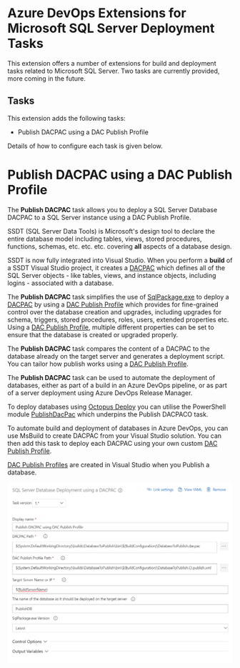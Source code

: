 # Azure DevOps Extensions for Microsoft SQL Server Deployment Tasks

This extension offers a number of extensions for build and deployment tasks related to Microsoft SQL Server.  Two tasks are currently provided, more coming in the future.

## Tasks
This extension adds the following tasks:
* Publish DACPAC using a DAC Publish Profile

Details of how to configure each task is given below.

# Publish DACPAC using a DAC Publish Profile

The **Publish DACPAC** task allows you to deploy a SQL Server Database DACPAC to a SQL Server instance using a DAC Publish Profile.

SSDT (SQL Server Data Tools) is Microsoft's design tool to declare the entire database model including tables, views, stored procedures, functions, schemas, etc. etc. etc.  covering **all** aspects of a database design.

SSDT is now fully integrated into Visual Studio.  When you perform a **build** of a SSDT Visual Studio project, it creates a [DACPAC](https://msdn.microsoft.com/en-IN/library/ee210546.aspx) which defines all of the SQL Server objects - like tables, views, and instance objects, including logins - associated with a database.

The **Publish DACPAC** task simplifies the use of [SqlPackage.exe](https://docs.microsoft.com/en-us/sql/tools/sqlpackage) to deploy a [DACPAC](https://msdn.microsoft.com/en-IN/library/ee210546.aspx) by using a [DAC Publish Profile](https://github.com/DrJohnT/PublishDacPac/wiki/DAC-Publish-Profile)  which provides for fine-grained control over the database creation and upgrades, including upgrades for schema, triggers, stored procedures, roles, users, extended properties etc. Using a [DAC Publish Profile](https://github.com/DrJohnT/PublishDacPac/wiki/DAC-Publish-Profile), multiple different properties can be set to ensure that the database is created or upgraded properly.

The **Publish DACPAC** task compares the content of a DACPAC to the database already on the target server and generates a deployment script.  You can tailor how publish works using a [DAC Publish Profile](https://github.com/DrJohnT/PublishDacPac/wiki/DAC-Publish-Profile).

The **Publish DACPAC** task can be used to automate the deployment of databases, either as part of a build in an Azure DevOps pipeline, or as part of a server deployment using Azure DevOps Release Manager.

To deploy databases using [Octopus Deploy](https://octopus.com/) you can utilise the PowerShell module [PublishDacPac](https://github.com/DrJohnT/PublishDacPac/) which underpins the Publish DACPACO task.

To automate build and deployment of databases in Azure DevOps, you can use MsBuild to create DACPAC from your Visual Studio solution.  You can then add this task to deploy each DACPAC using your own custom [DAC Publish Profile](https://github.com/DrJohnT/PublishDacPac/wiki/DAC-Publish-Profile).

[DAC Publish Profiles](https://github.com/DrJohnT/PublishDacPac/wiki/DAC-Publish-Profile) are created in Visual Studio when you Publish a database.

![Publish DACPAC Task Configuration](images/AzureDevOpsTaskDetail.png "Publish DACPAC Task Configuration")